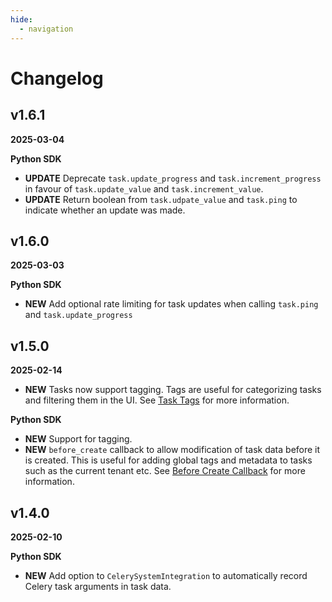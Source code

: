 ```yaml
---
hide:
  - navigation    
---
```


# Changelog

## v1.6.1

**2025-03-04**

**Python SDK**

* **UPDATE** Deprecate `task.update_progress` and `task.increment_progress` in favour of `task.update_value` and `task.increment_value`.
* **UPDATE** Return boolean from `task.udpate_value` and `task.ping` to indicate whether an update was made.

## v1.6.0

**2025-03-03**

**Python SDK**

* **NEW** Add optional rate limiting for task updates when calling `task.ping` and `task.update_progress`

## v1.5.0

**2025-02-14**

* **NEW** Tasks now support tagging. Tags are useful for categorizing tasks and filtering them in the UI. See [Task Tags](data_model.md#tags) for more information.

**Python SDK**

* **NEW** Support for tagging.
* **NEW** `before_create` callback to allow modification of task data before it is created. This is useful for adding global tags and metadata to tasks such as the current tenant etc. See [Before Create Callback](python.md#before-create-callback) for more information.

## v1.4.0

**2025-02-10**

**Python SDK**

* **NEW** Add option to `CelerySystemIntegration` to automatically record Celery task arguments in task data.
